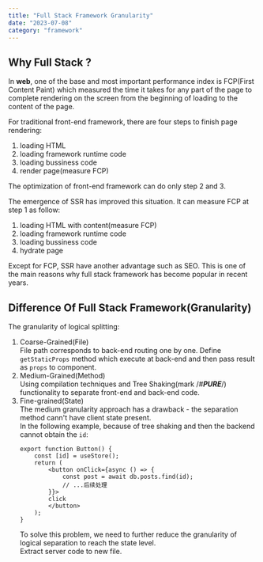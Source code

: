 ```yaml
---
title: "Full Stack Framework Granularity"
date: "2023-07-08"
category: "framework"
---
```


## Why Full Stack ?

In **web**, one of the base and most important performance index is FCP(First Content Paint) 
which measured the time it takes for any part of the page to complete rendering on the screen 
from the beginning of loading to the content of the page.

For traditional front-end framework, there are four steps to finish page rendering:

1. loading HTML
2. loading framework runtime code
3. loading bussiness code
4. render page(measure FCP)

The optimization of front-end framework can do only step 2 and 3.

The emergence of SSR has improved this situation. It can measure FCP at step 1 as follow:

1. loading HTML with content(measure FCP)
2. loading framework runtime code
3. loading bussiness code
4. hydrate page

Except for FCP, SSR have another advantage such as SEO. 
This is one of the main reasons why full stack framework has become popular in recent years.

## Difference Of Full Stack Framework(Granularity)

The granularity of logical splitting:

1. Coarse-Grained(File)   
    File path corresponds to back-end routing one by one. 
    Define `getStaticProps` method which execute at back-end and then pass result as `props` to component.
2. Medium-Grained(Method)   
    Using compilation techniques and Tree Shaking(mark /*#__PURE__*/) functionality to separate front-end and back-end code.
3. Fine-grained(State)   
    The medium granularity approach has a drawback - the separation method cann't have client state present.   
    In the following example, because of tree shaking and then the backend cannot obtain the `id`:
    ```
    export function Button() {
        const [id] = useStore();
        return (
            <button onClick={async () => {
                const post = await db.posts.find(id);
                // ...后续处理
            }}>
            click
            </button>
        );
    }
    ```
    To solve this problem, we need to further reduce the granularity of logical separation to reach the state level.   
    Extract server code to new file.